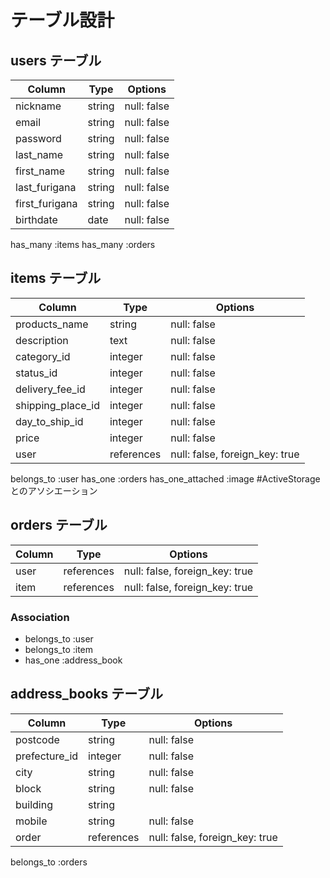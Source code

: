 # テーブル設計

## users テーブル

| Column         | Type    | Options     |
| -------------- | ------- | ----------- |
| nickname       | string  | null: false |
| email          | string  | null: false |
| password       | string  | null: false |
| last_name      | string  | null: false |
| first_name     | string  | null: false |
| last_furigana  | string  | null: false |
| first_furigana | string  | null: false |
| birthdate      | date    | null: false |

has_many :items
has_many :orders


## items テーブル

| Column            | Type       | Options                        |
| -------------     | ---------- | ------------------------------ |
| products_name     | string     | null: false                    |
| description       | text       | null: false                    |
| category_id       | integer    | null: false                    |
| status_id         | integer    | null: false                    |
| delivery_fee_id   | integer    | null: false                    |
| shipping_place_id | integer    | null: false                    |
| day_to_ship_id    | integer    | null: false                    |
| price             | integer    | null: false                    |
| user              | references | null: false, foreign_key: true |#外部キー

belongs_to :user
has_one :orders
has_one_attached :image           #ActiveStorageとのアソシエーション

## orders テーブル

| Column | Type       | Options                        |
| ------ | ---------- | ------------------------------ |
| user   | references | null: false, foreign_key: true |
| item   | references | null: false, foreign_key: true |

### Association

- belongs_to :user
- belongs_to :item
- has_one :address_book

## address_books テーブル

| Column        | Type       | Options                        |
| ------------- | ---------- | ------------------------------ |
| postcode      | string     | null: false                    |
| prefecture_id | integer    | null: false                    |
| city          | string     | null: false                    |
| block         | string     | null: false                    |
| building      | string     |                                | #任意
| mobile        | string     | null: false                    |
| order         | references | null: false, foreign_key: true | #外部キー

belongs_to :orders
